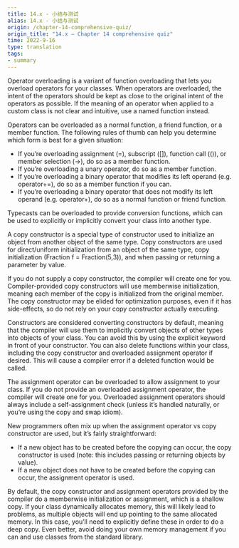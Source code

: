 ```yaml
---
title: 14.x - 小结与测试
alias: 14.x - 小结与测试
origin: /chapter-14-comprehensive-quiz/
origin_title: "14.x — Chapter 14 comprehensive quiz"
time: 2022-9-16
type: translation
tags:
- summary
---
```


Operator overloading is a variant of function overloading that lets you overload operators for your classes. When operators are overloaded, the intent of the operators should be kept as close to the original intent of the operators as possible. If the meaning of an operator when applied to a custom class is not clear and intuitive, use a named function instead.

Operators can be overloaded as a normal function, a friend function, or a member function. The following rules of thumb can help you determine which form is best for a given situation:

-   If you’re overloading assignment (=), subscript ([]), function call (()), or member selection (->), do so as a member function.
-   If you’re overloading a unary operator, do so as a member function.
-   If you’re overloading a binary operator that modifies its left operand (e.g. operator+=), do so as a member function if you can.
-   If you’re overloading a binary operator that does not modify its left operand (e.g. operator+), do so as a normal function or friend function.

Typecasts can be overloaded to provide conversion functions, which can be used to explicitly or implicitly convert your class into another type.

A copy constructor is a special type of constructor used to initialize an object from another object of the same type. Copy constructors are used for direct/uniform initialization from an object of the same type, copy initialization (Fraction f = Fraction(5,3)), and when passing or returning a parameter by value.

If you do not supply a copy constructor, the compiler will create one for you. Compiler-provided copy constructors will use memberwise initialization, meaning each member of the copy is initialized from the original member. The copy constructor may be elided for optimization purposes, even if it has side-effects, so do not rely on your copy constructor actually executing.

Constructors are considered converting constructors by default, meaning that the compiler will use them to implicitly convert objects of other types into objects of your class. You can avoid this by using the explicit keyword in front of your constructor. You can also delete functions within your class, including the copy constructor and overloaded assignment operator if desired. This will cause a compiler error if a deleted function would be called.

The assignment operator can be overloaded to allow assignment to your class. If you do not provide an overloaded assignment operator, the compiler will create one for you. Overloaded assignment operators should always include a self-assignment check (unless it’s handled naturally, or you’re using the copy and swap idiom).

New programmers often mix up when the assignment operator vs copy constructor are used, but it’s fairly straightforward:

-   If a new object has to be created before the copying can occur, the copy constructor is used (note: this includes passing or returning objects by value).
-   If a new object does not have to be created before the copying can occur, the assignment operator is used.

By default, the copy constructor and assignment operators provided by the compiler do a memberwise initialization or assignment, which is a shallow copy. If your class dynamically allocates memory, this will likely lead to problems, as multiple objects will end up pointing to the same allocated memory. In this case, you’ll need to explicitly define these in order to do a deep copy. Even better, avoid doing your own memory management if you can and use classes from the standard library.
